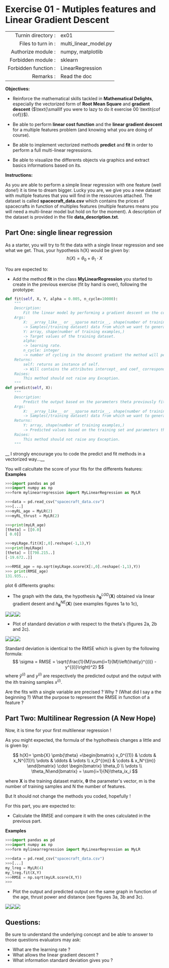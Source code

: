 # Exercise 01 - Mutiples features and Linear Gradient Descent

|                         |                    |
| -----------------------:| ------------------ |
|   Turnin directory :    |  ex01              |
|   Files to turn in :    |  multi_linear\_model.py  |
|   Authorize module :    |  numpy, matplotlib |
|   Forbidden module :    |  sklearn           |
|   Forbidden function :  |  LinearRegression  |
|   Remarks :             |  Read the doc      |

**Objectives:** 

* Reinforce the mathematical skills tackled in **Mathematical Delights**, especially the vectorized form of __Root Mean Square__ and __gradient descent__ ($\text{\smallIf you were to lazy to do it exercise 00 \textit{cof cof}}$).
* Be able to perform  __linear cost function__ and the __linear gradient descent__ for a multiple features problem (and knowing what you are doing of course).

* Be able to implement vectorized methods **predict** and **fit** in order to perform a full multi-linear regressions.

* Be able to visualize the differents objects via graphics and extract basics informations based on its.


**Instructions:**

As you are able to perform a simple linear regression with one feature (well done!) it is time to dream bigger.
Lucky you are, we give you a new dataset with multiple features that you will find in the ressources attached.
The dataset is called __spacecraft_data.csv__ which contains the prices of spacecrafts in function of multiples features (multiple features means you will need a multi-linear model but hold on for the moment). A description of the dataset is provided in the file __data_description.txt__.

## Part One: single linear regression

As a starter, you will try to fit the data with a single linear regression and see what we get.
Thus, your hypothesis h(X) would be given by:
$$
h(X) = \theta_0 + \theta_1 \cdot X
$$

You are expected to:
* Add the method **fit** in the class **MyLinearRegression** you started to create in the previous exercise (fit by hand is over), following the prototype:
```python
def fit(self, X, Y, alpha = 0.005, n_cycle=10000):
	"""
	Description:
		Fit the linear model by performing a gradient descent on the cost function.
	Args:
		X: __array_like__ or __sparse matrix__, shape(number of training examples, number of features)
		-> Samples(/training dataset) data from which we want to generate predicted values.
		Y: array, shape(number of training examples,)
		-> Target values of the training dataset.
		alpha:
		-> learning rate.
		n_cycle: integer
		-> number of cycling in the descent gradient the method will perform.
	Returns:
		self: returns an instance of self.
		-> Will contains the attributes intercept_ and coef_ corresponding respectively to $\theta_0$ and the $N\times 1$ dimensional vector $[theta_1 \ldots \theta_N$. intercept_, coef_ are array and the latter is (number of features,) shaped. 
	Raises:
		This method should not raise any Exception.
	"""
def predict(self, X):
	"""
	Description:
		Predict the output based on the parameters theta previously fited or provided theta of the hypothesis.
	Args:
		X: __array_like__ or __sparse matrix__, shape(number of training examples, number of features)
		-> Samples(/training dataset) data from which we want to generate predicted values.
	Returns:
		Y: array, shape(number of training examples,)
		-> Predicted values based on the training set and parameters theta.
	Raises:
		This method should not raise any Exception.
	"""
```
__ I strongly encourage you to code the predict and fit methods in a vectorized way...__

You will calcultate the score of your fits for the differents features:
**Examples**
```python
>>>import pandas as pd
>>>import numpy as np
>>>form mylinearregression import MyLinearRegression as MyLR

>>>data = pd.read_csv("spacecraft_data.csv")
>>>[...]
>>>myRL_age = MyLR(2)
>>>myRL_thrust = MyLR(2)

>>>print(myLR_age)
[theta] = [[0.0]
[ 0.0]]

>>>myLRage.fit(X[:,0].reshape(-1,1),Y)
>>>print(myLRage)
[theta] = [[798.215..]
[-19.672..]]

>>>RMSE_age = np.sqrt(myLRage.score(X[:,0].reshape(-1,1),Y))
>>> print(RMSE_age)
131.935...

```

plot 6 differents graphs:
* The graph with the data, the hypothesis $h_{\pmb{\theta}}^{LGD}(\pmb{X})$ obtained via linear gradient desent and $h_{\pmb{\theta}}^{NE}(\pmb{X})$ (see examples figures 1a to 1c),

<img src="{Figure_1a_price_vs_age.png}"><img src="{Figure_1b_price_vs_thrust.png}"><img src="{Figure_1c_price_vs_Tmeters.png}">


* Plot of standard deviation $\sigma$ with respect to the theta's (figures 2a, 2b and 2c).

<img src="{Figure_2a_std_deviation_vs_age.png}"><img src="{Figure_2b_std_deviation_vs_thrust.png}"><img src="{Figure_2c_std_deviation_vs_Tmeters.png}">

Standard deviation is identical to the  RMSE which is given by the following formula:
$$
\sigma = RMSE = \sqrt{\frac{1}{M}\sum{i=1}{M}\left(\hat{y}^{(i)} - y^{(i)}\right)^2}
$$
where $\hat{y}^{(i)}$ and $y^(i)$ are respectively the predicted output and the output with the ith training samples $x^{(i)}$.


Are the fits with a single variable are precised ? Why ? (What did I say a the beginning ?)
What the purpose to represent the RMSE in function of a feature ?


## Part Two: Multilinear Regression (A New Hope)
Now, it is time for your first multilenear regression !

As you might expected, the formula of the hyphothesis changes a little and is given by:

$$
h(X)= \pmb{X} \pmb{\theta}
  =\begin{bmatrix} x_0^{(1)} & \cdots & x_N^{(1)}\\ \vdots & \ddots & \vdots \\ x_0^{(m)} & \cdots & x_N^{(m)}  \end{bmatrix} \cdot \begin{bmatrix} \theta_0 \\ \vdots \\ \theta_N\end{bmatrix}
  = \sum{i=1}{N}\theta_ix_i
$$

where $\pmb{X}$ is the training dataset matrix, $\pmb{\theta}$ the parameter's vector, m is the number of training samples and N the number of features.

But It should not change the methods you coded, hopefully !

For this part, you are expected to:
* Calculate the RMSE and compare it with the ones calculated in the previous part.

**Examples**
```python
>>>import pandas as pd
>>>import numpy as np
>>>form mylinearregression import MyLinearRegression as MyLR

>>>data = pd.read_csv("spacecraft_data.csv")
>>>[...]
my_lreg = MyLR(4)
my_lreg.fit(X,Y)
>>>RMSE = np.sqrt(myLR.score(X,Y))
>>>
```

* Plot the output and predicted output on the same graph in function of the age, thrust power and distance (see figures 3a, 3b and 3c).

<img src="{Figure_1a_price_vs_theta.png}"><img src="{Figure_1b_price_vs_theta.png}"><img src="{Figure_1c_price_vs_theta.png}">


## Questions:

Be sure to understand the underlying concept and be able to answer to those questions evaluators may ask:
* What are the learning rate ?
* What allows the linear gradient descent ?
* What information standard deviation gives you ?


